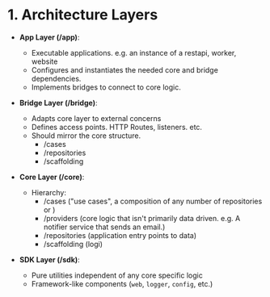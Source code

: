 # 1. Architecture Layers

- **App Layer (/app)**:

  - Executable applications. e.g. an instance of a restapi, worker, website
  - Configures and instantiates the needed core and bridge dependencies.
  - Implements bridges to connect to core logic.

- **Bridge Layer (/bridge)**:

  - Adapts core layer to external concerns
  - Defines access points. HTTP Routes, listeners. etc.
  - Should mirror the core structure.
    - /cases
    - /repositories
    - /scaffolding

- **Core Layer (/core)**:

  - Hierarchy:
    - /cases ("use cases", a composition of any number of repositories or )
    - /providers (core logic that isn't primarily data driven. e.g. A notifier service that sends an email.)
    - /repositories (application entry points to data)
    - /scaffolding (logi)

- **SDK Layer (/sdk)**:
  - Pure utilities independent of any core specific logic
  - Framework-like components (`web`, `logger`, `config`, etc.)
